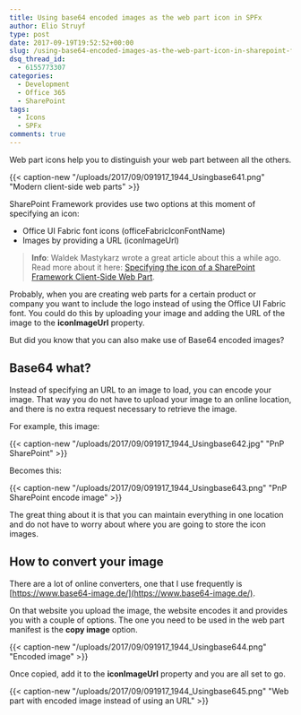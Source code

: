 ```yaml
---
title: Using base64 encoded images as the web part icon in SPFx
author: Elio Struyf
type: post
date: 2017-09-19T19:52:52+00:00
slug: /using-base64-encoded-images-as-the-web-part-icon-in-sharepoint-framework/
dsq_thread_id:
  - 6155773307
categories:
  - Development
  - Office 365
  - SharePoint
tags:
  - Icons
  - SPFx
comments: true
---
```


Web part icons help you to distinguish your web part between all the others.

{{< caption-new "/uploads/2017/09/091917_1944_Usingbase641.png" "Modern client-side web parts" >}}

SharePoint Framework provides use two options at this moment of specifying an icon:

*   Office UI Fabric font icons (officeFabricIconFontName)
*   Images by providing a URL (iconImageUrl)

> **Info**: Waldek Mastykarz wrote a great article about this a while ago. Read more about it here: [Specifying the icon of a SharePoint Framework Client-Side Web Part](https://blog.mastykarz.nl/specify-icon-sharepoint-framework-client-side-web-part/).

Probably, when you are creating web parts for a certain product or company you want to include the logo instead of using the Office UI Fabric font. You could do this by uploading your image and adding the URL of the image to the **iconImageUrl** property.

But did you know that you can also make use of Base64 encoded images?

## Base64 what?

Instead of specifying an URL to an image to load, you can encode your image. That way you do not have to upload your image to an online location, and there is no extra request necessary to retrieve the image.

For example, this image:

{{< caption-new "/uploads/2017/09/091917_1944_Usingbase642.jpg" "PnP SharePoint" >}}

Becomes this:

{{< caption-new "/uploads/2017/09/091917_1944_Usingbase643.png" "PnP SharePoint encode image" >}}

The great thing about it is that you can maintain everything in one location and do not have to worry about where you are going to store the icon images.

## How to convert your image

There are a lot of online converters, one that I use frequently is [https://www.base64-image.de/](https://www.base64-image.de/).

On that website you upload the image, the website encodes it and provides you with a couple of options. The one you need to be used in the web part manifest is the **copy image** option.

{{< caption-new "/uploads/2017/09/091917_1944_Usingbase644.png" "Encoded image" >}}

Once copied, add it to the **iconImageUrl** property and you are all set to go.

{{< caption-new "/uploads/2017/09/091917_1944_Usingbase645.png" "Web part with encoded image instead of using an URL" >}}